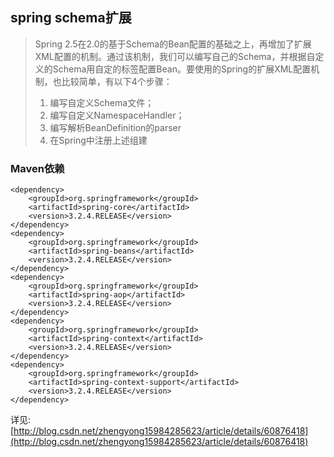 ## spring schema扩展

> Spring 2.5在2.0的基于Schema的Bean配置的基础之上，再增加了扩展XML配置的机制。通过该机制，我们可以编写自己的Schema，并根据自定义的Schema用自定的标签配置Bean。要使用的Spring的扩展XML配置机制，也比较简单，有以下4个步骤：
>
> 1. 编写自定义Schema文件；
> 2. 编写自定义NamespaceHandler；
> 3. 编写解析BeanDefinition的parser
> 4. 在Spring中注册上述组建


### Maven依赖

```
<dependency>
    <groupId>org.springframework</groupId>
    <artifactId>spring-core</artifactId>
    <version>3.2.4.RELEASE</version>
</dependency>
<dependency>
    <groupId>org.springframework</groupId>
    <artifactId>spring-beans</artifactId>
    <version>3.2.4.RELEASE</version>
</dependency>
<dependency>
    <groupId>org.springframework</groupId>
    <artifactId>spring-aop</artifactId>
    <version>3.2.4.RELEASE</version>
</dependency>
<dependency>
    <groupId>org.springframework</groupId>
    <artifactId>spring-context</artifactId>
    <version>3.2.4.RELEASE</version>
</dependency>
<dependency>
    <groupId>org.springframework</groupId>
    <artifactId>spring-context-support</artifactId>
    <version>3.2.4.RELEASE</version>
</dependency>
```

详见:[http://blog.csdn.net/zhengyong15984285623/article/details/60876418](http://blog.csdn.net/zhengyong15984285623/article/details/60876418)